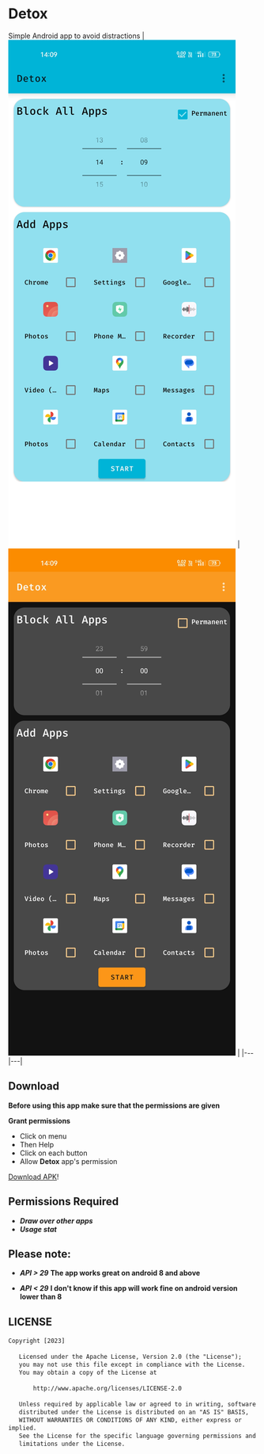 # Detox
Simple Android app to avoid distractions
| ![Alt textA](images/two.jpg "a title") | ![Alt textA](images/one.jpg "a title") |
|---|---|

## Download
**Before using this app make sure that the permissions are given**


 **Grant permissions**
   + Click on menu
   + Then Help
   + Click on each button
   + Allow **Detox** app's permission


[Download APK](https://github.com/0indramani/detox/releases/download/v.1.0.0/Detox.apk)!


## Permissions Required
   + ***Draw over other apps***
   +  ***Usage stat***


## Please note: 

   * ***API > 29***
        __The app works great on  android 8 and above__
     
   * ***API < 29*** 
        __I don't know if this app will work fine on android version lower than 8__
        
        
  
## LICENSE
```
Copyright [2023]

   Licensed under the Apache License, Version 2.0 (the "License");
   you may not use this file except in compliance with the License.
   You may obtain a copy of the License at

       http://www.apache.org/licenses/LICENSE-2.0

   Unless required by applicable law or agreed to in writing, software
   distributed under the License is distributed on an "AS IS" BASIS,
   WITHOUT WARRANTIES OR CONDITIONS OF ANY KIND, either express or implied.
   See the License for the specific language governing permissions and
   limitations under the License.
```
